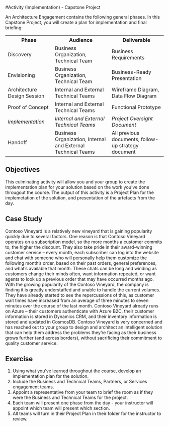 #Activity (Implementation) - Capstone Project

An Architecture Engagement contains the following general phases. In this Capstone Project, you will create a plan for implementation and final briefing: 

 <table style="width:100%">
  <tr>
    <th><b>Phase</b></th>
    <th><b>Audience</b></th>
    <th><b>Deliverable</b></th>
  </tr>
  <tr>
    <td>Discovery</td>
    <td>Business Organization, Technical Team</td>
    <td>Business Requirements</td>
  </tr>
  <tr>
    <td>Envisioning</td>
    <td>Business Organization, Technical Team</td>
    <td>Business-Ready Presentation</td>
  </tr>
  <tr>
    <td>Architecture Design Session</td>
    <td>Internal and External Technical Teams</td>
    <td>Wireframe Diagram, Data Flow Diagram</td>
  </tr>
  <tr>
    <td>Proof of Concept</td>
    <td>Internal and External Technical Teams</td>
    <td>Functional Prototype</td>
  </tr>
  <tr>
    <td><i>Implementation<i></td>
    <td><i>Internal and External Technical Teams</i></td>
    <td><i>Project Oversight Document</i></td>
  </tr>
  <tr>
    <td>Handoff</td>
    <td>Business Organization, Internal and External Technical Teams</td>
    <td>All previous documents, follow-up strategy document</td>
  </tr>
</table> 

## Objectives

This culminating activity will allow you and your group to create the implementation plan for your solution based on the work you've done througout the course. The output of this activity is a Project Plan for the implemetation of the solution, and presentation of the artefacts from the day.  

## Case Study

Contoso Vineyard is a relatively new vineyard that is gaining popularity quickly due to several factors. One reason is that Contoso Vineyard operates on a subscription model, so the more months a customer commits to, the higher the discount. They also take pride in their award-winning customer service – every month, each subscriber can log into the website and chat with someone who will personally help them customize the following month’s order, based on their past orders, general preferences, and what’s available that month. These chats can be long and winding as customers change their minds often, want information repeated, or want agents to look up a previous order that may have occurred months ago. With the growing popularity of the Contoso Vineyard, the company is finding it is greatly understaffed and unable to handle the current volumes. They have already started to see the repercussions of this, as customer wait times have increased from an average of three minutes to seven minutes over the course of the last month. Contoso Vineyard already runs on Azure – their customers authenticate with Azure B2C, their customer information is stored in Dynamics CRM, and their inventory information is stored and updated in CosmosDB. Contoso Vineyard is very concerned and has reached out to your group to design and architect an intelligent solution that can help them address the problems they’re facing as their business grows further (and across borders), without sacrificing their commitment to quality customer service.

## Exercise

<ol>
<li>Using what you've learned throughout the course, develop an implementation plan for the solution.</li> 
<li>Include the Business and Technical Teams, Partners, or Services engagement teams.</li> 
<li>Appoint a representative from your team to brief the room as if they were the Business and Technical Teams for the project.</li>
<li>Each team will present one phase from the day - your instructor will appoint which team will present which section.</li>
<li>All teams will turn in their Project Plan in their folder for the instructor to review.</li>
</ol>
